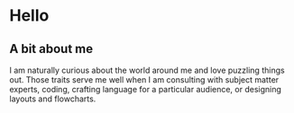 # Hello
## A bit about me
I am naturally curious about the world around me and love puzzling things out. Those traits serve me well when I am consulting with subject matter experts, coding, crafting language for a particular audience, or designing layouts and flowcharts.
